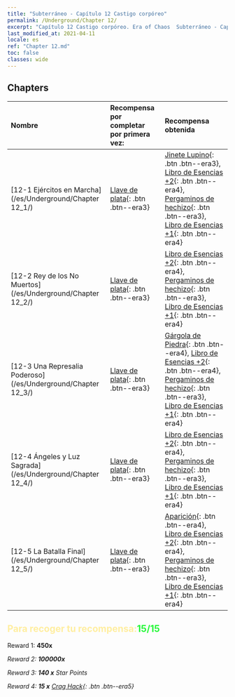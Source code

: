 ```yaml
---
title: "Subterráneo - Capítulo 12 Castigo corpóreo"
permalink: /Underground/Chapter 12/
excerpt: "Capítulo 12 Castigo corpóreo. Era of Chaos  Subterráneo - Capítulo 12. Castigo corpóreo"
last_modified_at: 2021-04-11
locale: es
ref: "Chapter 12.md"
toc: false
classes: wide
---
```


## Chapters

  | Nombre |  Recompensa por completar por primera vez: | Recompensa obtenida |
  |:------------|:------------|:------------| 
  | [12-1 Ejércitos en Marcha](/es/Underground/Chapter 12_1/) | [Llave de plata](/es/Items/con_693/){: .btn .btn--era3} | [Jinete Lupino](/es/Items/unt_218/){: .btn .btn--era3}, [Libro de Esencias +2](/es/Items/mat_53/){: .btn .btn--era4}, [Pergaminos de hechizo](/es/Items/con_694/){: .btn .btn--era3}, [Libro de Esencias +1](/es/Items/mat_46/){: .btn .btn--era4} |
  | [12-2 Rey de los No Muertos](/es/Underground/Chapter 12_2/) | [Llave de plata](/es/Items/con_693/){: .btn .btn--era3} | [Libro de Esencias +2](/es/Items/mat_53/){: .btn .btn--era4}, [Pergaminos de hechizo](/es/Items/con_694/){: .btn .btn--era3}, [Libro de Esencias +1](/es/Items/mat_46/){: .btn .btn--era4} |
  | [12-3 Una Represalia Poderoso](/es/Underground/Chapter 12_3/) | [Llave de plata](/es/Items/con_693/){: .btn .btn--era3} | [Gárgola de Piedra](/es/Items/unt_236/){: .btn .btn--era4}, [Libro de Esencias +2](/es/Items/mat_53/){: .btn .btn--era4}, [Pergaminos de hechizo](/es/Items/con_694/){: .btn .btn--era3}, [Libro de Esencias +1](/es/Items/mat_46/){: .btn .btn--era4} |
  | [12-4 Ángeles y Luz Sagrada](/es/Underground/Chapter 12_4/) | [Llave de plata](/es/Items/con_693/){: .btn .btn--era3} | [Libro de Esencias +2](/es/Items/mat_53/){: .btn .btn--era4}, [Pergaminos de hechizo](/es/Items/con_694/){: .btn .btn--era3}, [Libro de Esencias +1](/es/Items/mat_46/){: .btn .btn--era4} |
  | [12-5 La Batalla Final](/es/Underground/Chapter 12_5/) | [Llave de plata](/es/Items/con_693/){: .btn .btn--era3} | [Aparición](/es/Items/unt_210/){: .btn .btn--era4}, [Libro de Esencias +2](/es/Items/mat_53/){: .btn .btn--era4}, [Pergaminos de hechizo](/es/Items/con_694/){: .btn .btn--era3}, [Libro de Esencias +1](/es/Items/mat_46/){: .btn .btn--era4} |


## <span style="color: #ffeea0">Para recoger tu recompensa:</span><span style="color: #27f73a">15/15</span>

 Reward 1:  **450x** <i class="fas fa-gem"/>

 Reward 2:  **100000x** <i class="fas fa-coins"/>

 Reward 3: **140 x** Star Points

 Reward 4: **15 x** [Crag Hack](/es/Items/her_375/){: .btn .btn--era5}


